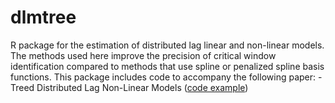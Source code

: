 # dlmtree
R package for the estimation of distributed lag linear and non-linear models. The methods used here improve the precision of critical window identification compared to methods that use spline or penalized spline basis functions. This package includes code to accompany the following paper:
-Treed Distributed Lag Non-Linear Models ([code example](https://danielmork.github.io/dlmtree/TDLNM_Example.html))
